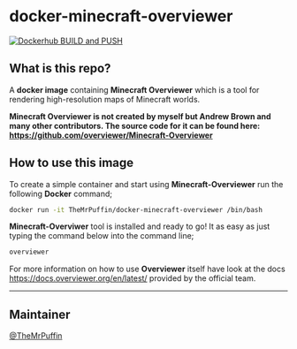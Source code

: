 # docker-minecraft-overviewer
[![Dockerhub BUILD and PUSH](https://github.com/TheMrPuffin/docker-minecraft-overviewer/actions/workflows/docker-publish.yml/badge.svg)](https://github.com/TheMrPuffin/docker-minecraft-overviewer/actions/workflows/docker-publish.yml)
## What is this repo?
A **docker image** containing **Minecraft Overviewer** which is a tool for rendering high-resolution maps of Minecraft worlds. 

**Minecraft Overviewer is not created by myself but Andrew Brown and many other contributors. The source code for it can be found here: https://github.com/overviewer/Minecraft-Overviewer**

## How to use this image

To create a simple container and start using **Minecraft-Overviewer** run the following **Docker** command;
``` sh
docker run -it TheMrPuffin/docker-minecraft-overviewer /bin/bash
``` 
**Minecraft-Overviwer** tool is installed and ready to go! It as easy as just typing the command below into the command line; 
``` sh
overviewer
```
For more information on how to use **Overviewer** itself have look at the docs https://docs.overviewer.org/en/latest/ provided by the official team. 

------------ 

## Maintainer
[@TheMrPuffin](https://github.com/TheMrPuffin)
